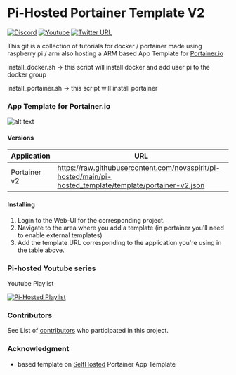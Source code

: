 # Pi-Hosted Portainer Template V2

[![Discord](https://img.shields.io/discord/316245914987528193?logo=discord)](https://discord.com/invite/v8dAnFV) [![Youtube](https://img.shields.io/badge/YouTube-FF0000?style=flat-square&logo=youtube&logoColor=white)](https://www.youtube.com/channel/UCrjKdwxaQMSV_NDywgKXVmw) [![Twitter URL](https://img.shields.io/twitter/follow/novaspirittech?style=flat-square&logo=twitter)](https://twitter.com/novaspirittech)

This git is a collection of tutorials for docker / portainer made using raspberry pi / arm also hosting a ARM based App Template for [Portainer.io](https://github.com/portainer/portainer)

install_docker.sh -> this script will install docker and add user pi to the docker group

install_portainer.sh -> this script will install portainer

### App Template for Portainer.io
![alt text](https://github.com/novaspirit/pi-hosted/blob/main/apptemplate.png?raw=true)

#### Versions
| Application  | URL |
| ------------- | ------------- |
| Portainer v2 | https://raw.githubusercontent.com/novaspirit/pi-hosted/main/pi-hosted_template/template/portainer-v2.json |

#### Installing

1. Login to the Web-UI for the corresponding project.
2. Navigate to the area where you add a template (in portainer you'll need to enable external templates)
3. Add the template URL corresponding to the application you're using in the table above.


### Pi-hosted Youtube series

Youtube Playlist

[![Pi-Hosted Playlist](https://i.ytimg.com/vi/cO2-gQ09Jj0/hqdefault.jpg?sqp=-oaymwEXCNACELwBSFryq4qpAwkIARUAAIhCGAE=&rs=AOn4CLAfgdX8HlHas2CddSmgwJzergnTzQ)](https://www.youtube.com/watch?v=cO2-gQ09Jj0&list=PL846hFPMqg3jwkxcScD1xw2bKXrJVvarc)

### Contributors

See List of [contributors](https://github.com/novaspirit/pi-hosted/graphs/contributors) who participated in this project.

### Acknowledgment
* based template on [SelfHosted](https://github.com/SelfhostedPro/selfhosted_templates) Portainer App Template


